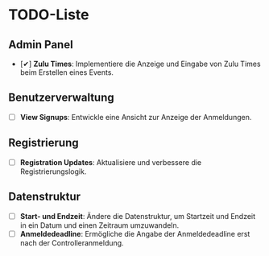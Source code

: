 # TODO-Liste

## Admin Panel
- [✔] **Zulu Times**: Implementiere die Anzeige und Eingabe von Zulu Times beim Erstellen eines Events.

## Benutzerverwaltung
- [ ] **View Signups**: Entwickle eine Ansicht zur Anzeige der Anmeldungen.

## Registrierung
- [ ] **Registration Updates**: Aktualisiere und verbessere die Registrierungslogik.

## Datenstruktur
- [ ] **Start- und Endzeit**: Ändere die Datenstruktur, um Startzeit und Endzeit in ein Datum und einen Zeitraum umzuwandeln.
- [ ] **Anmeldedeadline**: Ermögliche die Angabe der Anmeldedeadline erst nach der Controlleranmeldung.

